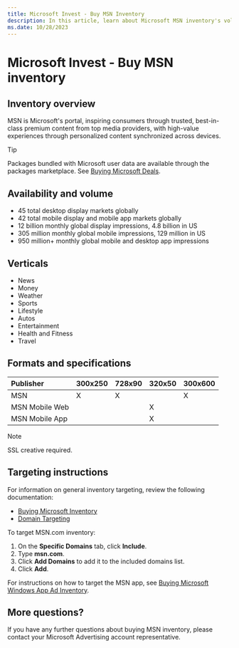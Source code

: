 ```yaml
---
title: Microsoft Invest - Buy MSN Inventory
description: In this article, learn about Microsoft MSN inventory's volume, availability, creative specifications, and targeting instructions.
ms.date: 10/28/2023
---
```


# Microsoft Invest - Buy MSN inventory

## Inventory overview

MSN is Microsoft's portal, inspiring consumers through trusted, best-in-class premium content from top media providers, with high-value experiences through personalized content synchronized across devices.

> [!TIP]
> Packages bundled with Microsoft user data are available through the packages marketplace. See [Buying Microsoft Deals](buying-microsoft-deals.md).

## Availability and volume

- 45 total desktop display markets globally
- 42 total mobile display and mobile app markets globally
- 12 billion monthly global display impressions, 4.8 billion in US
- 305 million monthly global mobile impressions, 129 million in US
- 950 million+ monthly global mobile and desktop app impressions

## Verticals

- News
- Money
- Weather
- Sports
- Lifestyle
- Autos
- Entertainment
- Health and Fitness
- Travel

## Formats and specifications

| Publisher      | 300x250 | 728x90 | 320x50 | 300x600 |
|:---------------|:--------|:-------|:-------|:--------|
| MSN            | X       | X      |        | X       |
| MSN Mobile Web |         |        | X      |         |
| MSN Mobile App |         |        | X      |         |

> [!NOTE]
> SSL creative required.

## Targeting instructions

For information on general inventory targeting, review the following documentation:

- [Buying Microsoft Inventory](buying-microsoft-inventory.md)
- [Domain Targeting](../monetize/domain-targeting.md)

To target MSN.com inventory:

1. On the **Specific Domains** tab, click **Include**.
1. Type **msn.com**.
1. Click **Add Domains** to add it to the included domains list.
1. Click **Add**.

For instructions on how to target the MSN app, see [Buying Microsoft Windows App Ad Inventory](buying-microsoft-windows-3rd-party-appnetwork-inventory.md).

## More questions?

If you have any further questions about buying MSN inventory, please contact your Microsoft Advertising account representative.
